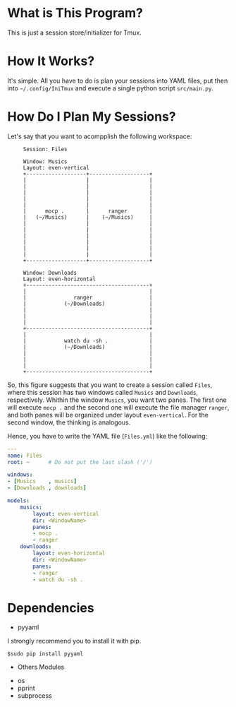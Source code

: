 
# What is This Program?

This is just a session store/initializer for Tmux.

# How It Works?

It's simple. All you have to do is plan your sessions into YAML files, put 
then into `~/.config/IniTmux` and execute a single python script `src/main.py`.

# How Do I Plan My Sessions?

Let's say that you want to acompplish the following workspace:

```text
     Session: Files

     Window: Musics
     Layout: even-vertical
     +-------------------+-------------------+
     |                   |                   |
     |                   |                   |
     |                   |                   |
     |                   |                   |
     |                   |                   |
     |      mocp .       |      ranger       |
     |   (~/Musics)      |    (~/Musics)     |
     |                   |                   |
     |                   |                   |
     |                   |                   |
     |                   |                   |
     |                   |                   |
     |                   |                   |
     +-------------------+-------------------+

     Window: Downloads
     Layout: even-horizontal
     +---------------------------------------+
     |                                       |
     |               ranger                  |
     |            (~/Downloads)              |
     |                                       |
     |                                       |
     |                                       |
     +---------------------------------------+
     |                                       |
     |            watch du -sh .             |
     |            (~/Downloads)              |
     |                                       |
     |                                       |
     |                                       |
     +---------------------------------------+
```

So, this figure suggests that you want to create a session called `Files`, where 
this session has two windows called `Musics` and `Downloads`, respectively. Whithin
the window `Musics`, you want two panes. The first one will execute `mocp .` and the 
second one will execute the file manager `ranger`, and both panes will be organized 
under layout `even-vertical`. For the second window, the thinking is analogous.

Hence, you have to write the YAML file (`Files.yml`) like the following:

```yaml
---
name: Files
root: ~      # Do not put the last slash ('/')

windows:
- [Musics    , musics]
- [Downloads , downloads]

models:
    musics:
        layout: even-vertical
        dir: <WindowName> 
        panes:
        - mocp .
        - ranger
    downloads:
        layout: even-horizontal
        dir: <WindowName> 
        panes:
        - ranger
        - watch du -sh .
```

# Dependencies

* pyyaml

I strongly recommend you to install it with pip.

    $sudo pip install pyyaml

* Others Modules

- os
- pprint
- subprocess
